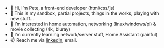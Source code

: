 - 👋 Hi, I’m Pete, a front-end developer (html/css/js)
- 💞️ This is my sandbox, partial projects, things in the works, playing with new stuff...
- 👀 I’m interested in home automation, networking (linux/windows/pi) & movie collecting (4k, bluray)
- 🌱 I’m currently learning network/server stuff, Home Assistant (painful)
- 📫 Reach me via <a href="https://www.linkedin.com/in/peteschroeder/">linkedIn</a>, email.
<!---
pschroeder70/pschroeder70 is a ✨ special ✨ repository because its `README.md` (this file) appears on your GitHub profile.
You can click the Preview link to take a look at your changes.
--->
